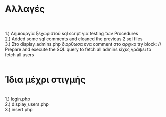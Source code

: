 # Αλλαγές 
<br><br>
1.) Δημιουργία ξεχωριστού sql script για testing των Procedures <br>
2.) Added some sql comments and cleaned the previous 2 sql files <br>
3.) Στο display_admins.php διορθωσα ενα comment στο αρχικο try block:      // Prepare and execute the SQL query to fetch all admins  είχες γράψει to fetch all users
<br>
<br>

# Ίδια μέχρι στιγμής
<br>
1.) login.php            <br>
2.) display_users.php    <br>
3.) insert.php
